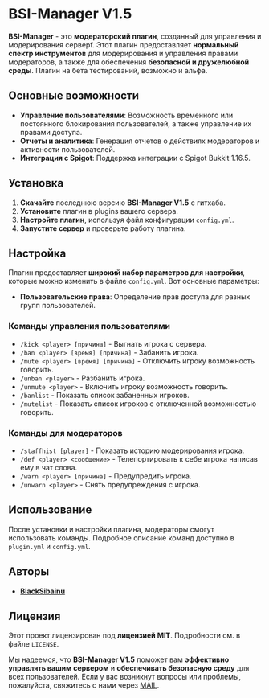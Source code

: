 # **BSI-Manager V1.5**

**BSI-Manager** - это **модераторский плагин**, созданный для управления и модерирования серверf. Этот плагин предоставляет **нормальный спектр инструментов** для модерирования и управления правами модераторов, а также для обеспечения **безопасной и дружелюбной среды**. Плагин на бета тестирований, возможно и альфа.

## **Основные возможности**
- **Управление пользователями**: Возможность временного или постоянного блокирования пользователей, а также управление их правами доступа.
- **Отчеты и аналитика**: Генерация отчетов о действиях модераторов и активности пользователей.
- **Интеграция с Spigot**: Поддержка интеграции с Spigot Bukkit 1.16.5.

## **Установка**
1. **Скачайте** последнюю версию **BSI-Manager V1.5** с гитхаба.
2. **Установите** плагин в plugins вашего сервера.
3. **Настройте плагин**, используя файл конфигурации `config.yml`.
4. **Запустите сервер** и проверьте работу плагина.

## **Настройка**
Плагин предоставляет **широкий набор параметров для настройки**, которые можно изменить в файле `config.yml`. Вот основные параметры:
- **Пользовательские права**: Определение прав доступа для разных групп пользователей.

### Команды управления пользователями

- `/kick <player> [причина]` - Выгнать игрока с сервера.
- `/ban <player> [время] [причина]` - Забанить игрока.
- `/mute <player> [время] [причина]` - Отключить игроку возможность говорить.
- `/unban <player>` - Разбанить игрока.
- `/unmute <player>` - Включить игроку возможность говорить.
- `/banlist` - Показать список забаненных игроков.
- `/mutelist` - Показать список игроков с отключенной возможностью говорить.

### Команды для модераторов

- `/staffhist [player]` - Показать историю модерирования игрока.
- `/def <player> <сообщение>` - Телепортировать к себе игрока написав ему в чат слова.
- `/warn <player> [причина]` - Предупредить игрока.
- `/unwarn <player>` - Снять предупреждения с игрока. 

## **Использование**
После установки и настройки плагина, модераторы смогут использовать команды. Подробное описание команд доступно в `plugin.yml` и `config.yml`.

## **Авторы**
- [**BlackSibainu**](https://github.com/blacksibainu)

## **Лицензия**
Этот проект лицензирован под **лицензией MIT**. Подробности см. в файле `LICENSE`.

Мы надеемся, что **BSI-Manager V1.5** поможет вам **эффективно управлять вашим сервером** и **обеспечивать безопасную среду** для всех пользователей. Если у вас возникнут вопросы или проблемы, пожалуйста, свяжитесь с нами через [MAIL](blacksibainu@gmail.com).

